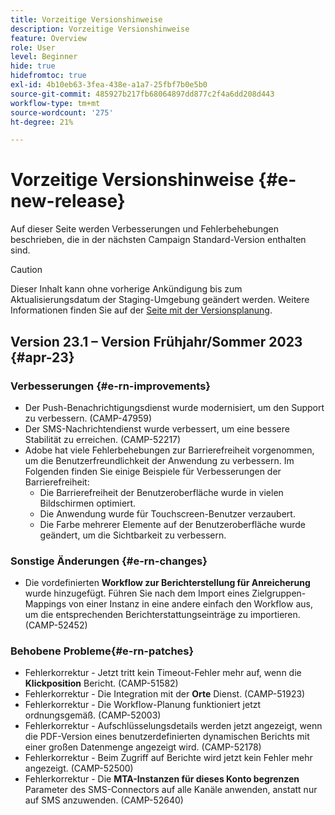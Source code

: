 ```yaml
---
title: Vorzeitige Versionshinweise
description: Vorzeitige Versionshinweise
feature: Overview
role: User
level: Beginner
hide: true
hidefromtoc: true
exl-id: 4b10eb63-3fea-438e-a1a7-25fbf7b0e5b0
source-git-commit: 485927b217fb68064897dd877c2f4a6dd208d443
workflow-type: tm+mt
source-wordcount: '275'
ht-degree: 21%

---
```



# Vorzeitige Versionshinweise {#e-new-release}

Auf dieser Seite werden Verbesserungen und Fehlerbehebungen beschrieben, die in der nächsten Campaign Standard-Version enthalten sind.
>[!CAUTION]
>
> Dieser Inhalt kann ohne vorherige Ankündigung bis zum Aktualisierungsdatum der Staging-Umgebung geändert werden. Weitere Informationen finden Sie auf der [Seite mit der Versionsplanung](../../rn/using/release-planning.md).

## Version 23.1 – Version Frühjahr/Sommer 2023 {#apr-23}

### Verbesserungen {#e-rn-improvements}

* Der Push-Benachrichtigungsdienst wurde modernisiert, um den Support zu verbessern. (CAMP-47959)
* Der SMS-Nachrichtendienst wurde verbessert, um eine bessere Stabilität zu erreichen. (CAMP-52217)
* Adobe hat viele Fehlerbehebungen zur Barrierefreiheit vorgenommen, um die Benutzerfreundlichkeit der Anwendung zu verbessern. Im Folgenden finden Sie einige Beispiele für Verbesserungen der Barrierefreiheit:
   * Die Barrierefreiheit der Benutzeroberfläche wurde in vielen Bildschirmen optimiert.
   * Die Anwendung wurde für Touchscreen-Benutzer verzaubert.
   * Die Farbe mehrerer Elemente auf der Benutzeroberfläche wurde geändert, um die Sichtbarkeit zu verbessern.

### Sonstige Änderungen  {#e-rn-changes}

* Die vordefinierten **Workflow zur Berichterstellung für Anreicherung** wurde hinzugefügt. Führen Sie nach dem Import eines Zielgruppen-Mappings von einer Instanz in eine andere einfach den Workflow aus, um die entsprechenden Berichterstattungseinträge zu importieren. (CAMP-52452)

### Behobene Probleme{#e-rn-patches}

* Fehlerkorrektur - Jetzt tritt kein Timeout-Fehler mehr auf, wenn die **Klickposition** Bericht. (CAMP-51582)
* Fehlerkorrektur - Die Integration mit der **Orte** Dienst. (CAMP-51923)
* Fehlerkorrektur - Die Workflow-Planung funktioniert jetzt ordnungsgemäß. (CAMP-52003)
* Fehlerkorrektur - Aufschlüsselungsdetails werden jetzt angezeigt, wenn die PDF-Version eines benutzerdefinierten dynamischen Berichts mit einer großen Datenmenge angezeigt wird. (CAMP-52178)
* Fehlerkorrektur - Beim Zugriff auf Berichte wird jetzt kein Fehler mehr angezeigt. (CAMP-52500)
* Fehlerkorrektur - Die **MTA-Instanzen für dieses Konto begrenzen** Parameter des SMS-Connectors auf alle Kanäle anwenden, anstatt nur auf SMS anzuwenden. (CAMP-52640)
